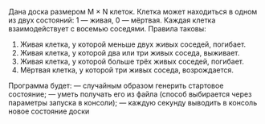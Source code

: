 Дана доска размером M × N клеток. Клетка может находиться в одном из двух состояний: 1 — живая, 0 — мёртвая. Каждая клетка взаимодействует с восемью соседями. Правила таковы:

1. Живая клетка, у которой меньше двух живых соседей, погибает.
2. Живая клетка, у которой два или три живых соседа, выживает.
3. Живая клетка, у которой больше трёх живых соседей, погибает.
4. Мёртвая клетка, у которой три живых соседа, возрождается.

Программа будет:
— случайным образом генерить стартовое состояние;
— уметь получать его из файла (способ выбирается через параметры запуска в консоли);
— каждую секунду выводить в консоль новое состояние доски